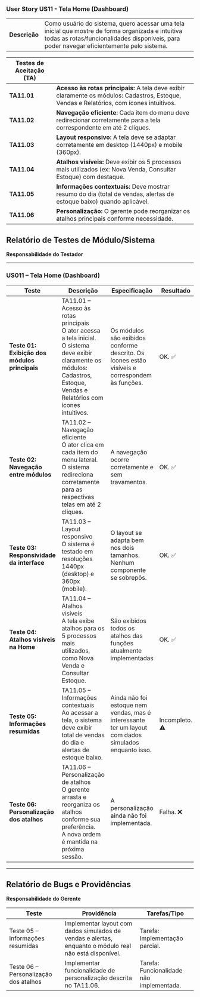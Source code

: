 ### User Story US11 - Tela Home (Dashboard)

|               |                                                                 |
| ------------- | :-------------------------------------------------------------- |
| **Descrição** | Como usuário do sistema, quero acessar uma tela inicial que mostre de forma organizada e intuitiva todas as rotas/funcionalidades disponíveis, para poder navegar eficientemente pelo sistema. |

| Testes de Aceitação (TA)  |                                     |
| ----------- | --------- |
| **TA11.01** | **Acesso às rotas principais:** A tela deve exibir claramente os módulos: Cadastros, Estoque, Vendas e Relatórios, com ícones intuitivos. |
| **TA11.02** | **Navegação eficiente:** Cada item do menu deve redirecionar corretamente para a tela correspondente em até 2 cliques. |
| **TA11.03** | **Layout responsivo:** A tela deve se adaptar corretamente em desktop (1440px) e mobile (360px). |
| **TA11.04** | **Atalhos visíveis:** Deve exibir os 5 processos mais utilizados (ex: Nova Venda, Consultar Estoque) com destaque. |
| **TA11.05** | **Informações contextuais:** Deve mostrar resumo do dia (total de vendas, alertas de estoque baixo) quando aplicável. |
| **TA11.06** | **Personalização:** O gerente pode reorganizar os atalhos principais conforme necessidade. |

## Relatório de Testes de Módulo/Sistema  
**Responsabilidade do Testador**

---

### US011 – Tela Home (Dashboard)

| **Teste** | **Descrição** | **Especificação** | **Resultado** |
|----------|---------------|-------------------|---------------|
| **Teste 01: Exibição dos módulos principais** | TA11.01 – Acesso às rotas principais  <br> O ator acessa a tela inicial. <br> O sistema deve exibir claramente os módulos: Cadastros, Estoque, Vendas e Relatórios com ícones intuitivos. | Os módulos são exibidos conforme descrito. Os ícones estão visíveis e correspondem às funções. | OK. ✅ |
| **Teste 02: Navegação entre módulos** | TA11.02 – Navegação eficiente  <br> O ator clica em cada item do menu lateral. <br> O sistema redireciona corretamente para as respectivas telas em até 2 cliques. | A navegação ocorre corretamente e sem travamentos. | OK. ✅ |
| **Teste 03: Responsividade da interface** | TA11.03 – Layout responsivo  <br> O sistema é testado em resoluções 1440px (desktop) e 360px (mobile). | O layout se adapta bem nos dois tamanhos. Nenhum componente se sobrepôs. | OK. ✅ |
| **Teste 04: Atalhos visíveis na Home** | TA11.04 – Atalhos visíveis  <br> A tela exibe atalhos para os 5 processos mais utilizados, como Nova Venda e Consultar Estoque. | São exibidos todos os atalhos das funções atualmente implementadas | OK. ✅ |
| **Teste 05: Informações resumidas** | TA11.05 – Informações contextuais  <br> Ao acessar a tela, o sistema deve exibir total de vendas do dia e alertas de estoque baixo. | Ainda não foi estoque nem vendas, mas é interessante ter um layout com dados simulados enquanto isso. | Incompleto. ⚠️ |
| **Teste 06: Personalização dos atalhos** | TA11.06 – Personalização de atalhos  <br> O gerente arrasta e reorganiza os atalhos conforme sua preferência. <br> A nova ordem é mantida na próxima sessão. | A personalização ainda não foi implementada. | Falha. ❌ |

---

## Relatório de Bugs e Providências  
**Responsabilidade do Gerente**

| **Teste** | **Providência** | **Tarefas/Tipo** |
|----------|------------------|------------------|
| Teste 05 – Informações resumidas | Implementar layout com dados simulados de vendas e alertas, enquanto o módulo real não está disponível. | Tarefa: Implementação parcial. |
| Teste 06 – Personalização dos atalhos | Implementar funcionalidade de personalização descrita no TA11.06. | Tarefa: Funcionalidade não implementada. |
